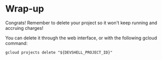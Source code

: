 # Wrap-up

Congrats! Remember to delete your project so it won't keep running and accruing charges!

You can delete it through the web interface, or with the following gcloud command:

```console
gcloud projects delete "${DEVSHELL_PROJECT_ID}"
```
